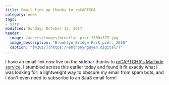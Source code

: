 ```yaml
---
title: Email link up thanks to reCAPTCHA
category: news
tags: 
- site
modified: Sunday, October 15, 2017
header:
  image: /assets/images/brooklyn_pier_1500x375.jpg
  image_description: "Brooklyn Bridge Park pier, 2016"
  caption: "[©2017](https://anthonynguyen.digital/)"
---
```


I have an email link now live on the sidebar thanks to [reCAPTCHA's Mailhide service](https://www.google.com/recaptcha/mailhide/apikey). I stumbled across this earlier today and found it fit exactly what I was looking for: a lightweight way to obscure my email from spam bots, and I don't even need to subscribe to an SaaS email form!

